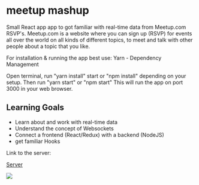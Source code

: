 # meetup mashup
Small React app app to got familiar with real-time data from Meetup.com RSVP's. 
Meetup.com is a website where you can sign up (RSVP) for events all over the world on all kinds of different topics, 
to meet and talk with other people about a topic that you like. 

For installation & running the app best use: Yarn - Dependency Management

Open terminal, run "yarn install" start or "npm install" depending on your setup. Then run "yarn start" or "npm start" This will run the app on port 3000 in your web browser.

## Learning Goals
* Learn about and work with real-time data
* Understand the concept of Websockets 
* Connect a frontend (React/Redux) with a backend (NodeJS)
* get familiar Hooks

Link to the server:

[Server](https://github.com/oksmelnik/meetup)

![](meet-gif.gif)

